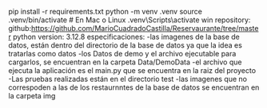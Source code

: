 pip install -r requirements.txt
python -m venv .venv
source .venv/bin/activate     # En Mac o Linux
.venv\Scripts\activate  win
repository: github:https://github.com/MarioCuadradoCastilla/Reservaurante/tree/master
python version: 3.12.8
especificaciones:
    -las imagenes de la base de datos, están dentro del directorio de la base de datos ya que la idea es tratarlas como datos
    -los Datos de demo y el archivo ejecutable para cargarlos, se encuentran en la carpeta Data/DemoData
    -el archivo que ejecuta la aplicación es el main.py que se encuentra en la raiz del proyecto
    -Las pruebas realizadas están en el directorio test
    -las imagenes que no correspoden a las de los restaurnntes de la base de datos se encuentran en la carpeta img